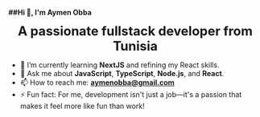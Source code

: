   <strong>##Hi 👋, I'm Aymen Obba</strong>
<p align="center">
  <strong style="font-size: 1.8em;">A passionate fullstack developer from Tunisia</strong>
</p>

- 🌱 I’m currently learning **NextJS** and refining my React skills.
- 💬 Ask me about **JavaScript**, **TypeScript**, **Node.js**, and **React**.
- 📫 How to reach me: **aymenobba@gmail.com**
- ⚡ Fun fact: For me, development isn't just a job—it's a passion that makes it feel more like fun than work!


